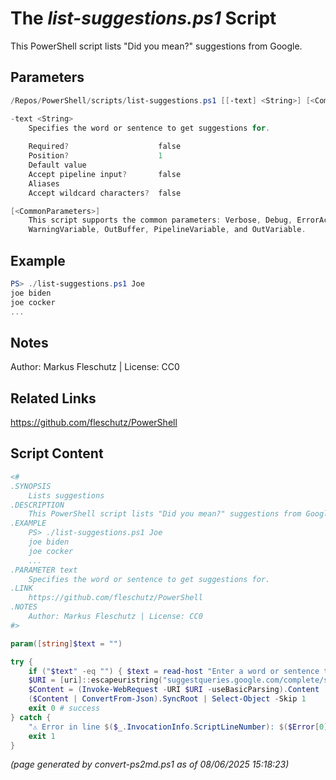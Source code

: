The *list-suggestions.ps1* Script
===========================

This PowerShell script lists "Did you mean?" suggestions from Google.

Parameters
----------
```powershell
/Repos/PowerShell/scripts/list-suggestions.ps1 [[-text] <String>] [<CommonParameters>]

-text <String>
    Specifies the word or sentence to get suggestions for.
    
    Required?                    false
    Position?                    1
    Default value                
    Accept pipeline input?       false
    Aliases                      
    Accept wildcard characters?  false

[<CommonParameters>]
    This script supports the common parameters: Verbose, Debug, ErrorAction, ErrorVariable, WarningAction, 
    WarningVariable, OutBuffer, PipelineVariable, and OutVariable.
```

Example
-------
```powershell
PS> ./list-suggestions.ps1 Joe
joe biden
joe cocker
...

```

Notes
-----
Author: Markus Fleschutz | License: CC0

Related Links
-------------
https://github.com/fleschutz/PowerShell

Script Content
--------------
```powershell
<#
.SYNOPSIS
	Lists suggestions
.DESCRIPTION
	This PowerShell script lists "Did you mean?" suggestions from Google.
.EXAMPLE
	PS> ./list-suggestions.ps1 Joe
	joe biden
	joe cocker
	...
.PARAMETER text
	Specifies the word or sentence to get suggestions for.
.LINK
	https://github.com/fleschutz/PowerShell
.NOTES
	Author: Markus Fleschutz | License: CC0
#>

param([string]$text = "")

try {
	if ("$text" -eq "") { $text = read-host "Enter a word or sentence to get suggestions for" }
	$URI = [uri]::escapeuristring("suggestqueries.google.com/complete/search?client=firefox&q=$text")
	$Content = (Invoke-WebRequest -URI $URI -useBasicParsing).Content 
	($Content | ConvertFrom-Json).SyncRoot | Select-Object -Skip 1
	exit 0 # success
} catch {
	"⚠️ Error in line $($_.InvocationInfo.ScriptLineNumber): $($Error[0])"
	exit 1
}
```

*(page generated by convert-ps2md.ps1 as of 08/06/2025 15:18:23)*
